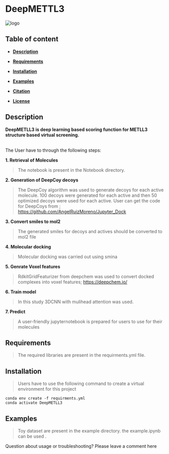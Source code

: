 # DeepMETTL3

![logo](img/figure_1.png)

## Table of content

- [**Description**](#description)

- [**Requirements**](#requirements)

- [**Installation**](#installation)

- [**Examples**](#examples)

- [**Citation**](#citation)

- [**License**](#license) 


## Description

**DeepMETLL3 is deep learning based scoring function for METLL3 structure based virtual screening.** <br><br>

The User have to through the following steps:

**1. Retrieval of Molecules**
> The notebook is present in the Notebook directory. 

**2. Generation of DeepCoy decoys**
> The DeepCoy algorithm was used to generate decoys for each active molecule. 100 decoys were generated for each active and then 50 optimized decoys were used for each active. User can get the code for DeepCoys from ; https://github.com/AngelRuizMoreno/Jupyter_Dock

**3. Convert smiles to mol2**
> The generated smiles for decoys and actives should be converted to mol2 file

**4. Molecular docking**
> Molecular docking was carried out using smina 

**5. Genrate Voxel features**
> RdkitGridFeaturizer from deepchem was used to convert docked complexes into voxel features; https://deepchem.io/

**6. Train model**
> In this study 3DCNN with mulihead attention was used. 


**7. Predict**
> A user-friendly jupyternotebook is prepared for users to use for their molecules
## Requirements
> The required libraries are present in the requirments.yml file.
## Installation
> Users have to use the following command to create a virtual environment for this project
```
conda env create -f requirments.yml
conda activate DeepMETLL3
```
## Examples
> Toy dataset are present in the example directory. the example.ipynb can be used . 


Question about usage or troubleshooting? Please leave a comment here
